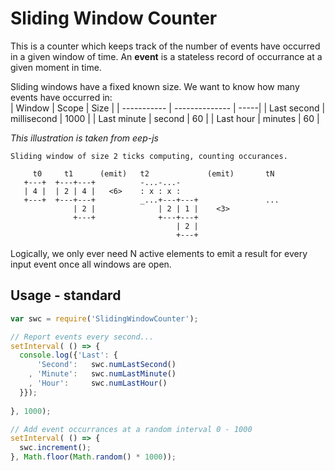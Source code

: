 # Sliding Window Counter
This is a counter which keeps track of the number of events have occurred in a given window of time.
An __event__ is a stateless record of occurrance at a given moment in time.

Sliding windows have a fixed known size.  We want to know how many events have 
occurred in:  
| Window      | Scope          | Size |
| ----------- | -------------- | -----|
| Last second | millisecond    | 1000 |
| Last minute | second         | 60   |
| Last hour   | minutes        | 60   |


_This illustration is taken from eep-js_

``` text
Sliding window of size 2 ticks computing, counting occurances.

     t0     t1      (emit)   t2             (emit)       tN
   +---+  +---+---+          -...-...-
   | 4 |  | 2 | 4 |   <6>    : x : x :
   +---+  +---+---+          _...+---+---+               ...
              | 2 |              | 2 | 1 |    <3>
              +---+              +---+---+
                                     | 2 |
                                     +---+
```
Logically, we only ever need N active elements to emit a result for every 
input event once all windows are open. 
## Usage - standard

``` js
var swc = require('SlidingWindowCounter');

// Report events every second...
setInterval( () => { 
  console.log({'Last': {
      'Second':   swc.numLastSecond()
    , 'Minute':   swc.numLastMinute()
    , 'Hour':     swc.numLastHour()
  }});
  
}, 1000);

// Add event occurrances at a random interval 0 - 1000
setInterval( () => { 
  swc.increment();
}, Math.floor(Math.random() * 1000));

```

